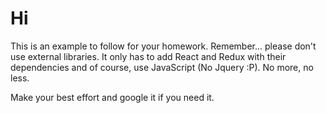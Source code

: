 # Hi

This is an example to follow for your homework. Remember... please don't use external libraries. It only has to add React and Redux with their dependencies and of course, use JavaScript (No Jquery :P). No more, no less.

Make your best effort and google it if you need it.
